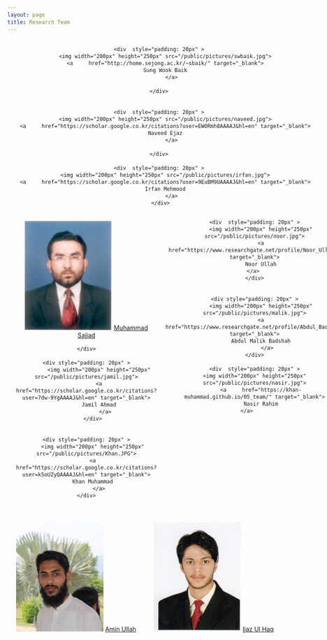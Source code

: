 ```yaml
---
layout: page
title: Research Team
---
```

 
<div style=" width: 700px;">

<div style=" display: inline-flex; text-align: center;">
	
	<div  style="padding: 20px" >
		<img width="200px" height="250px" src="/public/pictures/swbaik.jpg">
		<a     href="http://home.sejong.ac.kr/~sbaik/" target="_blank">
		Sung Wook Baik
			</a>

	</div>
 

	<div  style="padding: 20px" >
		<img width="200px" height="250px" src="/public/pictures/naveed.jpg">
		<a     href="https://scholar.google.co.kr/citations?user=EWORmh8AAAAJ&hl=en" target="_blank">
		Naveed Ejaz
			</a>

	</div>

	<div  style="padding: 20px" >
		<img width="200px" height="250px" src="/public/pictures/irfan.jpg">
		<a     href="https://scholar.google.co.kr/citations?user=9EuBM9UAAAAJ&hl=en" target="_blank">
		Irfan Mehmood
			</a>
	 </div>

</div> 

<!-- ################################################################################################ -->

<div style=" display: inline-flex; text-align: center;">
	<div style="padding: 20px" >
		<img width="200px" height="250px" src="/public/pictures/sajjad.jpg">
		<a     href="https://scholar.google.co.kr/citations?user=E4-dElIAAAAJ&hl=en" target="_blank">
		Muhammad Sajjad
			</a>

	</div>

	<div style="padding: 20px" >
			<img width="200px" height="250px" src="/public/pictures/jamil.jpg">
			<a    href="https://scholar.google.co.kr/citations?user=7dw-9YgAAAAJ&hl=en" target="_blank">
			Jamil Ahmad
				</a>
		</div>

 
	<div style="padding: 20px" >
		<img width="200px" height="250px" src="/public/pictures/Khan.JPG">
		<a     href="https://scholar.google.co.kr/citations?user=k5oUZyQAAAAJ&hl=en" target="_blank">
		Khan Muhammad
			</a>
	</div>

</div>
<!-- ################################################################################################ -->
<div style=" display: inline-flex; text-align: center;">
	
	

	<div  style="padding: 20px" >
		<img width="200px" height="250px" src="/public/pictures/noor.jpg">
		<a     href="https://www.researchgate.net/profile/Noor_Ullah8" target="_blank">
		Noor Ullah
			</a>		 
	</div>


	<div style="padding: 20px" >
		<img width="200px" height="250px" src="/public/pictures/malik.jpg">
		<a    href="https://www.researchgate.net/profile/Abdul_Badshah" target="_blank">
		Abdul Malik Badshah
			</a>
	</div>
	
	<div  style="padding: 20px" >
	<img width="200px" height="250px" src="/public/pictures/nasir.jpg">
        <a     href="https://khan-muhammad.github.io/05_team/" target="_blank">
        Nasir Rahim
 		</a>		 
</div>

</div> 

 
 <!-- ################################################################################################ -->
<div style=" display: inline-flex; text-align: center;">
	


 
<div style="padding: 20px" >
	<img width="200px" height="250px" src="/public/pictures/amin.jpg">
        <a     href="https://www.researchgate.net/profile/Amin_Ullah3" target="_blank">
        Amin Ullah
 		</a>
</div>

<div style="padding: 20px" >
	<img width="200px" height="250px" src="/public/pictures/ijaz.jpg">
        <a     href="https://www.researchgate.net/profile/Ijaz_Haq2" target="_blank">
        Ijaz Ul Haq
 		</a>
</div>
 

</div> 

</div>
